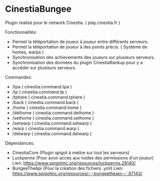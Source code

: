 # CinestiaBungee

Plugin réalisé pour le network Cinestia. ( play.cinestia.fr )

Fonctionnalités:
 - Permet la téléportation de joueur à joueur entre différents serveurs.
 - Permet la téléportation de joueur à des points précis. ( Système de homes, warps )
 - Synchronisation des achievements des joueurs sur plusieurs serveurs.
 - Synchronisation des données du plugin CinestiaRankup pour y a accéder sur plusieurs serveurs.
 
 Commandes:
  - /tpa ( cinestia.command.tpa )
  - /tp ( cinestia.command.tp )
  - /tphere ( cinestia.command.tphere )
  - /back ( cinestia.command.back )
  - /home ( cinestia.command.home )
  - /delhome ( cinestia.command.delhome )
  - /sethome ( cinestia.command.sethome )
  - /setwarp ( cinestia.command.setwarp )
  - /warp ( cinestia.command.warp )
  - /delwarp ( cinestia.command.delwarp )
  
Dépendances:
  - CinestiaCore (Plugin spigot à mettre sur tout les serveurs)
  - Luckperms (Pour avoir accès aux nodes des permissions d'un joueur) Lien: https://www.spigotmc.org/resources/luckperms.28140/
  - BungeeTheApi (Pour la création des fichiers .yml) Lien: https://www.spigotmc.org/resources/✅-bungeetheapi-✅.87143/
